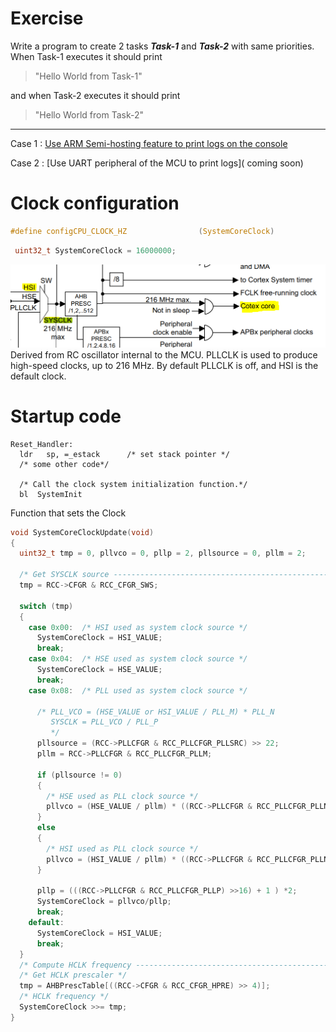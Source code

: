  # Exercise
 
 Write a program to create 2 tasks ***Task-1*** and ***Task-2*** with same priorities.
 When Task-1 executes it should print 
 >"Hello World from Task-1" 
 
 and when Task-2 executes it should print 
 >"Hello World from Task-2"
 
---
Case 1 : [Use ARM Semi-hosting feature to print logs on the console](https://github.com/Florin-Catalin/STM32F7_FreeRTOS/tree/arm-semi-hosting-ex1)

Case 2 : [Use UART peripheral of the MCU to print logs]( coming soon)

# Clock configuration

```c
#define configCPU_CLOCK_HZ                (SystemCoreClock)
```
```c
 uint32_t SystemCoreClock = 16000000;
```
![HSI, high speed integration](assets/HSI.png)
 Derived from RC oscillator internal to the MCU. PLLCLK is used to produce high-speed clocks, up to 216 MHz. By default PLLCLK is off, and HSI is the default clock.
 
 # Startup code
```assembly
Reset_Handler:  
  ldr   sp, =_estack      /* set stack pointer */
  /* some other code*/

  /* Call the clock system initialization function.*/
  bl  SystemInit 
```
Function that sets the Clock
```c
void SystemCoreClockUpdate(void)
{
  uint32_t tmp = 0, pllvco = 0, pllp = 2, pllsource = 0, pllm = 2;
  
  /* Get SYSCLK source -------------------------------------------------------*/
  tmp = RCC->CFGR & RCC_CFGR_SWS;

  switch (tmp)
  {
    case 0x00:  /* HSI used as system clock source */
      SystemCoreClock = HSI_VALUE;
      break;
    case 0x04:  /* HSE used as system clock source */
      SystemCoreClock = HSE_VALUE;
      break;
    case 0x08:  /* PLL used as system clock source */

      /* PLL_VCO = (HSE_VALUE or HSI_VALUE / PLL_M) * PLL_N
         SYSCLK = PLL_VCO / PLL_P
         */    
      pllsource = (RCC->PLLCFGR & RCC_PLLCFGR_PLLSRC) >> 22;
      pllm = RCC->PLLCFGR & RCC_PLLCFGR_PLLM;
      
      if (pllsource != 0)
      {
        /* HSE used as PLL clock source */
        pllvco = (HSE_VALUE / pllm) * ((RCC->PLLCFGR & RCC_PLLCFGR_PLLN) >> 6);
      }
      else
      {
        /* HSI used as PLL clock source */
        pllvco = (HSI_VALUE / pllm) * ((RCC->PLLCFGR & RCC_PLLCFGR_PLLN) >> 6);      
      }

      pllp = (((RCC->PLLCFGR & RCC_PLLCFGR_PLLP) >>16) + 1 ) *2;
      SystemCoreClock = pllvco/pllp;
      break;
    default:
      SystemCoreClock = HSI_VALUE;
      break;
  }
  /* Compute HCLK frequency --------------------------------------------------*/
  /* Get HCLK prescaler */
  tmp = AHBPrescTable[((RCC->CFGR & RCC_CFGR_HPRE) >> 4)];
  /* HCLK frequency */
  SystemCoreClock >>= tmp;
}
```

